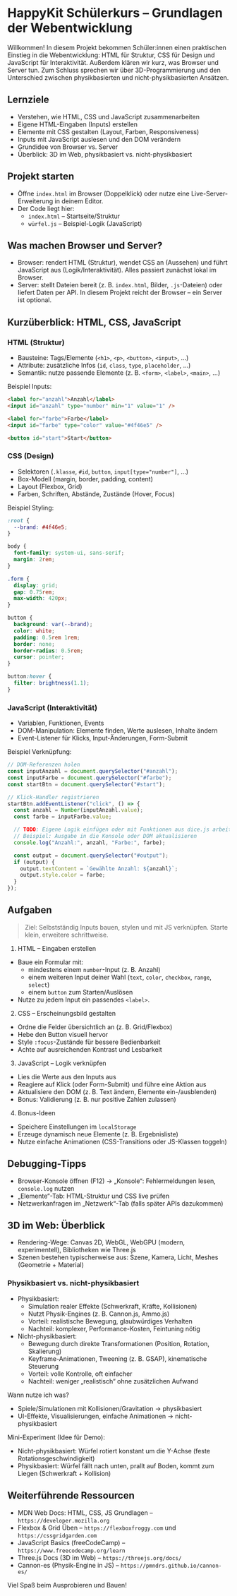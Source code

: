 # HappyKit Schülerkurs – Grundlagen der Webentwicklung

Willkommen! In diesem Projekt bekommen Schüler:innen einen praktischen Einstieg in die Webentwicklung: HTML für Struktur, CSS für Design und JavaScript für Interaktivität. Außerdem klären wir kurz, was Browser und Server tun. Zum Schluss sprechen wir über 3D-Programmierung und den Unterschied zwischen physikbasierten und nicht-physikbasierten Ansätzen.

## Lernziele

- Verstehen, wie HTML, CSS und JavaScript zusammenarbeiten
- Eigene HTML-Eingaben (Inputs) erstellen
- Elemente mit CSS gestalten (Layout, Farben, Responsiveness)
- Inputs mit JavaScript auslesen und den DOM verändern
- Grundidee von Browser vs. Server
- Überblick: 3D im Web, physikbasiert vs. nicht-physikbasiert

## Projekt starten

- Öffne `index.html` im Browser (Doppelklick) oder nutze eine Live-Server-Erweiterung in deinem Editor.
- Der Code liegt hier:
  - `index.html` – Startseite/Struktur
  - `würfel.js` – Beispiel-Logik (JavaScript)

## Was machen Browser und Server?

- Browser: rendert HTML (Struktur), wendet CSS an (Aussehen) und führt JavaScript aus (Logik/Interaktivität). Alles passiert zunächst lokal im Browser.
- Server: stellt Dateien bereit (z. B. `index.html`, Bilder, `.js`-Dateien) oder liefert Daten per API. In diesem Projekt reicht der Browser – ein Server ist optional.

## Kurzüberblick: HTML, CSS, JavaScript

### HTML (Struktur)

- Bausteine: Tags/Elemente (`<h1>`, `<p>`, `<button>`, `<input>`, ...)
- Attribute: zusätzliche Infos (`id`, `class`, `type`, `placeholder`, ...)
- Semantik: nutze passende Elemente (z. B. `<form>`, `<label>`, `<main>`, ...)

Beispiel Inputs:

```html
<label for="anzahl">Anzahl</label>
<input id="anzahl" type="number" min="1" value="1" />

<label for="farbe">Farbe</label>
<input id="farbe" type="color" value="#4f46e5" />

<button id="start">Start</button>
```

### CSS (Design)

- Selektoren (`.klasse`, `#id`, `button`, `input[type="number"]`, ...)
- Box-Modell (margin, border, padding, content)
- Layout (Flexbox, Grid)
- Farben, Schriften, Abstände, Zustände (Hover, Focus)

Beispiel Styling:

```css
:root {
  --brand: #4f46e5;
}

body {
  font-family: system-ui, sans-serif;
  margin: 2rem;
}

.form {
  display: grid;
  gap: 0.75rem;
  max-width: 420px;
}

button {
  background: var(--brand);
  color: white;
  padding: 0.5rem 1rem;
  border: none;
  border-radius: 0.5rem;
  cursor: pointer;
}

button:hover {
  filter: brightness(1.1);
}
```

### JavaScript (Interaktivität)

- Variablen, Funktionen, Events
- DOM-Manipulation: Elemente finden, Werte auslesen, Inhalte ändern
- Event-Listener für Klicks, Input-Änderungen, Form-Submit

Beispiel Verknüpfung:

```js
// DOM-Referenzen holen
const inputAnzahl = document.querySelector("#anzahl");
const inputFarbe = document.querySelector("#farbe");
const startBtn = document.querySelector("#start");

// Klick-Handler registrieren
startBtn.addEventListener("click", () => {
  const anzahl = Number(inputAnzahl.value);
  const farbe = inputFarbe.value;

  // TODO: Eigene Logik einfügen oder mit Funktionen aus dice.js arbeiten
  // Beispiel: Ausgabe in die Konsole oder DOM aktualisieren
  console.log("Anzahl:", anzahl, "Farbe:", farbe);

  const output = document.querySelector("#output");
  if (output) {
    output.textContent = `Gewählte Anzahl: ${anzahl}`;
    output.style.color = farbe;
  }
});
```

## Aufgaben

> Ziel: Selbstständig Inputs bauen, stylen und mit JS verknüpfen. Starte klein, erweitere schrittweise.

1. HTML – Eingaben erstellen

- Baue ein Formular mit:
  - mindestens einem `number`-Input (z. B. Anzahl)
  - einem weiteren Input deiner Wahl (`text`, `color`, `checkbox`, `range`, `select`)
  - einem `button` zum Starten/Auslösen
- Nutze zu jedem Input ein passendes `<label>`.

2. CSS – Erscheinungsbild gestalten

- Ordne die Felder übersichtlich an (z. B. Grid/Flexbox)
- Hebe den Button visuell hervor
- Style `:focus`-Zustände für bessere Bedienbarkeit
- Achte auf ausreichenden Kontrast und Lesbarkeit

3. JavaScript – Logik verknüpfen

- Lies die Werte aus den Inputs aus
- Reagiere auf Klick (oder Form-Submit) und führe eine Aktion aus
- Aktualisiere den DOM (z. B. Text ändern, Elemente ein-/ausblenden)
- Bonus: Validierung (z. B. nur positive Zahlen zulassen)

4. Bonus-Ideen

- Speichere Einstellungen im `localStorage`
- Erzeuge dynamisch neue Elemente (z. B. Ergebnisliste)
- Nutze einfache Animationen (CSS-Transitions oder JS-Klassen toggeln)

## Debugging-Tipps

- Browser-Konsole öffnen (F12) → „Konsole“: Fehlermeldungen lesen, `console.log` nutzen
- „Elemente“-Tab: HTML-Struktur und CSS live prüfen
- Netzwerkanfragen im „Netzwerk“-Tab (falls später APIs dazukommen)

## 3D im Web: Überblick

- Rendering-Wege: Canvas 2D, WebGL, WebGPU (modern, experimentell), Bibliotheken wie Three.js
- Szenen bestehen typischerweise aus: Szene, Kamera, Licht, Meshes (Geometrie + Material)

### Physikbasiert vs. nicht-physikbasiert

- Physikbasiert:
  - Simulation realer Effekte (Schwerkraft, Kräfte, Kollisionen)
  - Nutzt Physik-Engines (z. B. Cannon.js, Ammo.js)
  - Vorteil: realistische Bewegung, glaubwürdiges Verhalten
  - Nachteil: komplexer, Performance-Kosten, Feintuning nötig
- Nicht-physikbasiert:
  - Bewegung durch direkte Transformationen (Position, Rotation, Skalierung)
  - Keyframe-Animationen, Tweening (z. B. GSAP), kinematische Steuerung
  - Vorteil: volle Kontrolle, oft einfacher
  - Nachteil: weniger „realistisch“ ohne zusätzlichen Aufwand

Wann nutze ich was?

- Spiele/Simulationen mit Kollisionen/Gravitation → physikbasiert
- UI-Effekte, Visualisierungen, einfache Animationen → nicht-physikbasiert

Mini-Experiment (Idee für Demo):

- Nicht-physikbasiert: Würfel rotiert konstant um die Y-Achse (feste Rotationsgeschwindigkeit)
- Physikbasiert: Würfel fällt nach unten, prallt auf Boden, kommt zum Liegen (Schwerkraft + Kollision)

## Weiterführende Ressourcen

- MDN Web Docs: HTML, CSS, JS Grundlagen – `https://developer.mozilla.org`
- Flexbox & Grid Üben – `https://flexboxfroggy.com` und `https://cssgridgarden.com`
- JavaScript Basics (freeCodeCamp) – `https://www.freecodecamp.org/learn`
- Three.js Docs (3D im Web) – `https://threejs.org/docs/`
- Cannon-es (Physik-Engine in JS) – `https://pmndrs.github.io/cannon-es/`

Viel Spaß beim Ausprobieren und Bauen!
